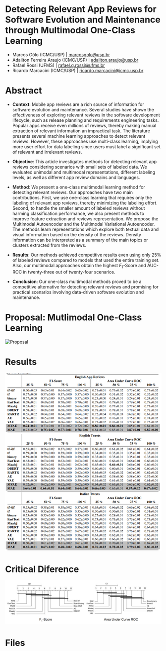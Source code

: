 # Detecting Relevant App Reviews for Software Evolution and Maintenance through Multimodal One-Class Learning
- Marcos Gôlo (ICMC/USP) | marcosgolo@usp.br
- Adailton Ferreira Araujo (ICMC/USP) | adailton.araujo@usp.br
- Rafael Rossi (UFMS) | rafael.g.rossi@ufms.br
- Ricardo Marcacini (ICMC/USP) | ricardo.marcacini@icmc.usp.br

# Abstract
- **Context**: Mobile app reviews are a rich source of information for software evolution and maintenance. Several studies have shown the effectiveness of exploring relevant reviews in the software development lifecycle, such as release planning and requirements engineering tasks. Popular apps receive even millions of reviews, thereby making manual extraction of relevant information an impractical task. The literature presents several machine learning approaches to detect relevant reviews. However, these approaches use multi-class learning, implying more user effort for data labeling since users must label a significant set of relevant and irrelevant reviews. 

- **Objective**: This article investigates methods for detecting relevant app reviews considering scenarios with small sets of labeled data. We evaluated unimodal and multimodal representations, different labeling levels, as well as different app review domains and languages.

- **Method**: We present a one-class multimodal learning method for detecting relevant reviews. Our approaches have two main contributions. First, we use one-class learning that requires only the labeling of relevant app reviews, thereby minimizing the labeling effort. Second, to handle the smaller amount of labeled reviews without harming classification performance, we also present methods to improve feature extraction and reviews representation. We propose the Multimodal Autoencoder and the Multimodal Variational Autoencoder. The methods learn representations which explore both textual data and visual information based on the density of the reviews. Density information can be interpreted as a summary of the main topics or clusters extracted from the reviews.  

- **Results**: Our methods achieved competitive results even using only 25\% of labeled reviews compared to models that used the entire training set. Also, our multimodal approaches obtain the highest $F_1$-Score and AUC-ROC in twenty-three out of twenty-four scenarios.

- **Conclusion**: Our one-class multimodal methods proved to be a competitive alternative for detecting relevant reviews and promising for practical scenarios involving data-driven software evolution and maintenance.

# Proposal: Mutlimodal One-Class Learning
![Proposal](/images/proposal.png)

# Results
![Results](/images/results.png)

# Critical Diference
![Results](/images/nemenyi.png)

# Files









